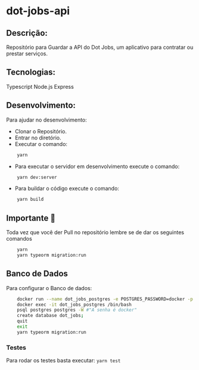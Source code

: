 # dot-jobs-api

## Descrição:
Repositório para Guardar a API do Dot Jobs, um aplicativo para contratar ou prestar serviços.

## Tecnologias:
Typescript
Node.js
Express

## Desenvolvimento:
Para ajudar no desenvolvimento:
- Clonar o Repositório.
- Entrar no diretório.
- Executar o comando:
```bash
    yarn
```

- Para executar o servidor em desenvolvimento execute o comando:
```bash
    yarn dev:server
```

- Para buildar o código execute o comando:
```bash
    yarn build
```

## Importante 🚩

Toda vez que você der Pull no repositório lembre se de dar os seguintes comandos
```bash
    yarn
    yarn typeorm migration:run
```

## Banco de Dados

Para configurar o Banco de dados:

```bash
    docker run --name dot_jobs_postgres -e POSTGRES_PASSWORD=docker -p 5433:5432 -d postgres
    docker exec -it dot_jobs_postgres /bin/bash
    psql postgres postgres -W #"A senha é docker"
    create database dot_jobs;
    quit
    exit
    yarn typeorm migration:run
```

### Testes

Para rodar os testes basta executar: `yarn test`
